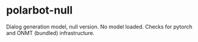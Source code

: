# polarbot-null

Dialog generation model, null version. No model loaded. Checks for pytorch and ONMT (bundled) infrastructure.